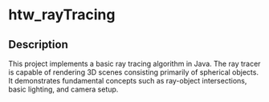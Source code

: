 # htw_rayTracing

## Description
This project implements a basic ray tracing algorithm in Java. The ray tracer is capable of rendering 3D scenes consisting primarily of spherical objects. It demonstrates fundamental concepts such as ray-object intersections, basic lighting, and camera setup.
